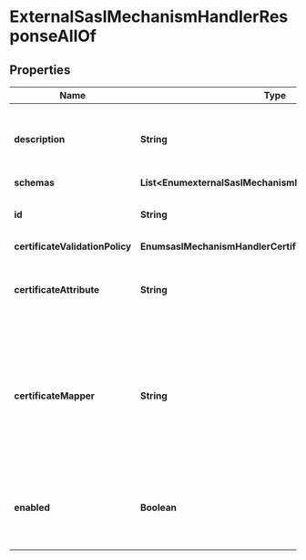 

# ExternalSaslMechanismHandlerResponseAllOf


## Properties

| Name | Type | Description | Notes |
|------------ | ------------- | ------------- | -------------|
|**description** | **String** | A description for this SASL Mechanism Handler |  [optional] |
|**schemas** | **List&lt;EnumexternalSaslMechanismHandlerSchemaUrn&gt;** |  |  [optional] |
|**id** | **String** | Name of the SASL Mechanism Handler |  [optional] |
|**certificateValidationPolicy** | **EnumsaslMechanismHandlerCertificateValidationPolicyProp** |  |  [optional] |
|**certificateAttribute** | **String** | Specifies the name of the attribute to hold user certificates. |  [optional] |
|**certificateMapper** | **String** | Specifies the name of the certificate mapper that should be used to match client certificates to user entries. |  [optional] |
|**enabled** | **Boolean** | Indicates whether the SASL mechanism handler is enabled for use. |  [optional] |



